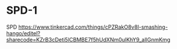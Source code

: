 # SPD-1
SPD 
https://www.tinkercad.com/things/cPZRakO8v8l-smashing-hango/editel?sharecode=KZrB3cDeti5lCBMBE7f5hUdXNm0ulKhY9_allGnmKmg
